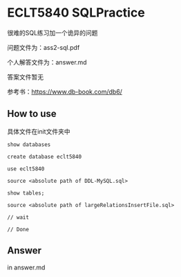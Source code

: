 # ECLT5840 SQLPractice

很难的SQL练习加一个诡异的问题

问题文件为：ass2-sql.pdf

个人解答文件为：answer.md

答案文件暂无

参考书：https://www.db-book.com/db6/

## How to use

具体文件在init文件夹中

```
show databases

create database eclt5840

use eclt5840

source <absolute path of DDL-MySQL.sql>

show tables;

source <absolute path of largeRelationsInsertFile.sql>

// wait

// Done
```


## Answer

in answer.md